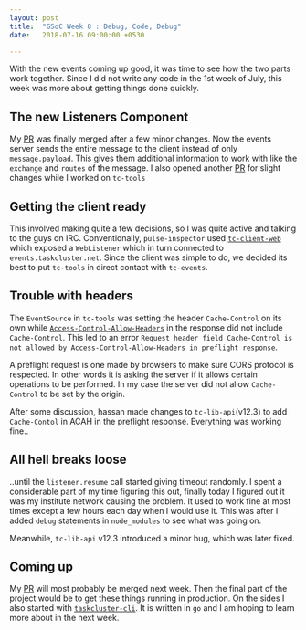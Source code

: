 ```yaml
---
layout: post
title:  "GSoC Week 8 : Debug, Code, Debug"
date:   2018-07-16 09:00:00 +0530

---
```


With the new events coming up good, it was time to see how the two parts work together. Since I did not write any code in the 1st week of July, this week was more about getting things done quickly.

## The new Listeners Component

My [PR](https://github.com/taskcluster/taskcluster-events/pull/7) was finally merged after a few minor changes. Now the events server sends the entire message to the client instead of only `message.payload`. This gives them additional information to work with like the `exchange` and `routes` of the message. I also opened another [PR](https://github.com/taskcluster/taskcluster-events/pull/8/) for slight changes while I worked on `tc-tools`

## Getting the client ready

This involved making quite a few decisions, so I was quite active and talking to the guys on IRC. Conventionally, `pulse-inspector` used [`tc-client-web`](https://github.com/taskcluster/taskcluster-client-web) which exposed a `WebListener` which in turn connected to `events.taskcluster.net`.
Since the client was simple to do, we decided its best to put `tc-tools` in direct contact with `tc-events`.

## Trouble with headers

The `EventSource` in `tc-tools` was setting the header `Cache-Control` on its own while [`Access-Control-Allow-Headers`](https://developer.mozilla.org/en-US/docs/Web/HTTP/Headers/Access-Control-Allow-Headers) in the response did not include `Cache-Control`. This led to an error `Request header field Cache-Control is not allowed by Access-Control-Allow-Headers in preflight response`.

A preflight request is one made by browsers to make sure CORS protocol is respected. In other words it is asking the server if it allows certain operations to be performed. In my case the server did not allow `Cache-Control` to be set by the origin. 

After some discussion, hassan made changes to `tc-lib-api`(v12.3) to add `Cache-Contol` in ACAH  in the preflight response. Everything was working fine..

## All hell breaks loose

..until the `listener.resume` call started giving timeout randomly. I spent a considerable part of my time figuring this out, finally today I figured out it was my institute network causing the problem. It used to work fine at most times except a few hours each day when I would use it. This was after I added  `debug` statements in `node_modules` to see what was going on. 

Meanwhile, `tc-lib-api` v12.3 introduced a minor bug, which was later fixed.

## Coming up

My [PR](https://github.com/taskcluster/taskcluster-tools/pull/544) will most probably be merged next week. Then the final part of the project would be to get these things running in production. On the sides I also started with [`taskcluster-cli`](https://github.com/taskcluster/taskcluster-cli). It is written in `go` and I am hoping to learn more about in the next week. 